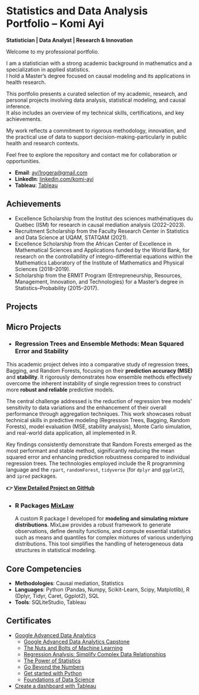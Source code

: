 # Statistics and Data Analysis Portfolio – Komi Ayi  
**Statistician | Data Analyst | Research & Innovation**

Welcome to my professional portfolio.

I am a statistician with a strong academic background in mathematics and a specialization in applied statistics.  
I hold a Master’s degree focused on causal modeling and its applications in health research.

This portfolio presents a curated selection of my academic, research, and personal projects involving data analysis, statistical modeling, and causal inference.  
It also includes an overview of my technical skills, certifications, and key achievements.

My work reflects a commitment to rigorous methodology, innovation, and the practical use of data to support decision-making-particularly in public health and research contexts.

Feel free to explore the repository and contact me for collaboration or opportunities.

- **Email**: [ayi1rogera@gmail.com](ayi1rogera@gmail.com)
- **LinkedIn**: [linkedin.com/komi-ayi](https://www.linkedin.com/in/komi-ayi/)
- **Tableau**: [Tableau](https://public.tableau.com/app/profile/komi.ayi/vizzes)

## Achievements
- Excellence Scholarship from the Institut des sciences mathématiques du Québec (ISM) for research in causal mediation analysis (2022–2023).
- Recruitment Scholarship from the Faculty Research Center in Statistics and Data Science at UQAM, STATQAM (2021).
- Excellence Scholarship from the African Center of Excellence in Mathematical Sciences and Applications funded by the World Bank, for research on the controllability of integro-differential equations within the Mathematics Laboratory of the Institute of Mathematics and Physical Sciences (2018–2019).
- Scholarship from the ERMIT Program (Entrepreneurship, Resources, Management, Innovation, and Technologies) for a Master’s degree in Statistics–Probability (2015–2017).

## Projects

## Micro Projects
- ### **Regression Trees and Ensemble Methods: Mean Squared Error and Stability**

This academic project delves into a comparative study of regression trees, Bagging, and Random Forests, focusing on their **prediction accuracy (MSE)** and **stability**. It rigorously demonstrates how ensemble methods effectively overcome the inherent instability of single regression trees to construct more **robust and reliable** predictive models.

The central challenge addressed is the reduction of regression tree models' sensitivity to data variations and the enhancement of their overall performance through aggregation techniques. This work showcases robust technical skills in predictive modeling (Regression Trees, Bagging, Random Forests), model evaluation (MSE, stability analysis), Monte Carlo simulation, and real-world data application, all implemented in R.

Key findings consistently demonstrate that Random Forests emerged as the most performant and stable method, significantly reducing the mean squared error and enhancing prediction robustness compared to individual regression trees. The technologies employed include the R programming language and the `rpart`, `randomForest`, `tidyverse` (for `dplyr` and `ggplot2`), and `ipred` packages.

**👉 [View Detailed Project on GitHub](https://github.com/komiayi/regression-trees-ensemble-methods)**

- ### **R Packages** [**MixLaw**](https://github.com/komiayi/MixLaw)
  A custom R package I developed for **modeling and simulating mixture distributions**. MixLaw provides a robust framework to generate observations, define density functions, and compute essential statistics such as means and quantiles for complex mixtures of various underlying distributions. This tool simplifies the handling of heterogeneous data structures in statistical modeling.
    
## Core Competencies
- **Methodologies**: Causal mediation, Statistics
- **Languages**: Python (Pandas, Numpy, Scikit-Learn, Scipy, Matplotlib), R (Dplyr, Tidyr, Caret, Ggplot2), SQL
- **Tools**: SQLiteStudio, Tableau

## Certificates
- [Google Advanced Data Analytics](https://www.coursera.org/account/accomplishments/professional-cert/93YW7B6ODR0U)
    - [Google Advanced Data Analytics Capstone](https://www.coursera.org/account/accomplishments/verify/HEFB7OM479ZC)
    - [The Nuts and Bolts of Machine Learning](https://www.coursera.org/account/accomplishments/verify/NHM4UFCKSGK3)
    - [Regression Analysis: Simplify Complex Data Relationships](https://coursera.org/share/ba480a8f8584086658c4aaf443656cd9)
    - [The Power of Statistics](https://www.coursera.org/account/accomplishments/verify/1VZPPBSZW8VZ)
    - [Go Beyond the Numbers](https://www.coursera.org/account/accomplishments/verify/KTGLU02ZLC2K)
    - [Get started with Python](https://www.coursera.org/account/accomplishments/verify/VLJML8RZZDJA)
    - [Foundations of Data Science](https://www.coursera.org/account/accomplishments/verify/2REIFKX25FFF)
- [Create a dashboard with Tableau]()
